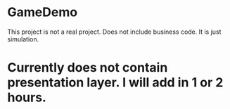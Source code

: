 # GameDemo
This project is not a real project. Does not include business code. It is just simulation.

# Currently does not contain presentation layer. I will add in 1 or 2 hours.
